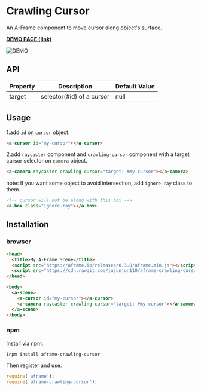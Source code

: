 # Crawling Cursor

An A-Frame component to move cursor along object's surface.

**[DEMO PAGE (link)](https://jujunjun110.github.io/crawlingcursor/)**

![DEMO](demo.gif)

## API

| Property | Description | Default Value |
| -------- | ----------- | ------------- |
| target   | selector(#id) of a cursor | null          |

## Usage

1.add `id` on `cursor` object.
```html
<a-cursor id="my-cursor"></a-cursor>
```

2.add `raycaster` component and `crawling-cursor` component with a target cursor selector on `camera` object. 
```html
<a-camera raycaster crawling-cursor="target: #my-cursor"></a-camera>
```

note: If you want some object to avoid intersection, add `ignore-ray` class to them.
```html 
<!-- cursor will not be along with this box -->
<a-box class="ignore-ray"></a-box>
```

## Installation 

### browser

```html
<head>
  <title>My A-Frame Scene</title>
  <script src="https://aframe.io/releases/0.3.0/aframe.min.js"></script>
  <script src="https://cdn.rawgit.com/jujunjun110/aframe-crawling-cursor/master/dist/aframe-crawling-cursor.min.js"></script>
</head>

<body>
  <a-scene>
    <a-cursor id="my-cursor"></a-cursor>
    <a-camera raycaster crawling-cursor="target: #my-cursor"></a-camera>
  </a-scene>
</body>
```

### npm 
Install via npm:

`$npm install aframe-crawling-cursor`

Then register and use. 

```javascript
require('aframe');
require('aframe-crawling-cursor');
```
